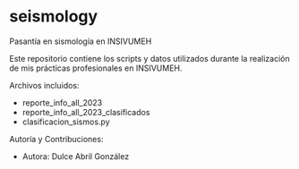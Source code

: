 # seismology
Pasantía en sismología en INSIVUMEH

Este repositorio contiene los scripts y datos utilizados durante la realización de mis prácticas profesionales en INSIVUMEH. 

Archivos incluidos: 
- reporte_info_all_2023
- reporte_info_all_2023_clasificados
- clasificacion_sismos.py

Autoría y Contribuciones:
- Autora: Dulce Abril González
